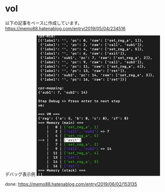 # vol



以下の記事をベースに作成しています。  
https://memo88.hatenablog.com/entry/2019/05/04/234516

デバッグ表示例
![debug_print.png](pic/debug_print.png)

done:
https://memo88.hatenablog.com/entry/2019/06/02/153135
